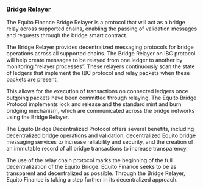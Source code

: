 ### Bridge Relayer

The Equito Finance Bridge Relayer is a protocol that will act as a bridge relay across supported chains, enabling the passing of validation messages and requests through the bridge smart contract.

The Bridge Relayer provides decentralized messaging protocols for bridge operations across all supported chains. The Bridge Relayer on IBC protocol will help create messages to be relayed from one ledger to another by monitoring “relayer processes”. These relayers continuously scan the state of ledgers that implement the IBC protocol and relay packets when these packets are present.

This allows for the execution of transactions on connected ledgers once outgoing packets have been committed through relaying. The Equito Bridge Protocol implements lock and release and the standard mint and burn bridging mechanism, which are communicated across the bridge networks using the Bridge Relayer.

The Equito Bridge Decentralized Protocol offers several benefits, including decentralized bridge operations and validation, decentralized Equito bridge messaging services to increase reliability and security, and the creation of an immutable record of all bridge transactions to increase transparency.

The use of the relay chain protocol marks the beginning of the full decentralization of the Equito Bridge. Equito Finance seeks to be as transparent and decentralized as possible. Through the Bridge Relayer, Equito Finance is taking a step further in its decentralized approach.
